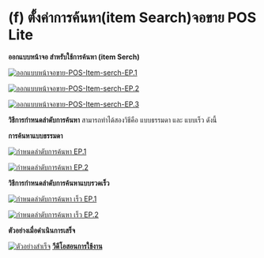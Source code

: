# (f)    ตั้งค่าการค้นหา(item Search)จอขาย POS Lite

**ออกแบบหน้าจอ สำหรับใช้การค้นหา (item Serch)**

[![ออกแบบหน้าจอขาย-POS-Item-serch-EP.1](/images/ออกแบบหน้าจอขาย-POS-Item-serch-EP.1.jpg)](/images/ออกแบบหน้าจอขาย-POS-Item-serch-EP.1.jpg)

[![ออกแบบหน้าจอขาย-POS-Item-serch-EP.2](/images/ออกแบบหน้าจอขาย-POS-Item-serch-EP.2.jpg)](/images/ออกแบบหน้าจอขาย-POS-Item-serch-EP.2.jpg)

[![ออกแบบหน้าจอขาย-POS-Item-serch-EP.3](/images/ออกแบบหน้าจอขาย-POS-Item-serch-EP.3.jpg)](/images/ออกแบบหน้าจอขาย-POS-Item-serch-EP.3.jpg)

**วิธีการกำหนดลำดับการค้นหา** สามารถทำได้สองวิธีคือ แบบธรรมดา และ แบบเร็ว ดังนี้ 

**การค้นหาแบบธรรมดา**

[![กำหนดลำดับการค้นหา EP.1](/images/กำหนดลำดับการค้นหา-EP.1.jpg)](/images/กำหนดลำดับการค้นหา-EP.1.jpg)

[![กำหนดลำดับการค้นหา EP.2](/images/กำหนดลำดับการค้นหา-EP.2.jpg)](/images/กำหนดลำดับการค้นหา-EP.2.jpg)

**วิธีการกำหนดลำดับการค้นหาแบบรวดเร็ว**

[![กำหนดลำดับการค้นหา เร็ว EP.1](/images/กำหนดลำดับการค้นหา-เร็ว-EP.1.jpg)](/images/กำหนดลำดับการค้นหา-เร็ว-EP.1.jpg)

[![กำหนดลำดับการค้นหา เร็ว EP.2](/images/กำหนดลำดับการค้นหา-เร็ว-EP.2.jpg)](/images/กำหนดลำดับการค้นหา-เร็ว-EP.2.jpg)

**ตัวอย่างเมื่อดำเนินการเสร็จ**

[![ตัวอย่างสำเร็จ](/images/ตัวอย่างสำเร็จ.jpg)](/images/ตัวอย่างสำเร็จ.jpg)
[**วีดีโอสอนการใช้งาน**](https://youtu.be/4NIbxi7eg0U)


